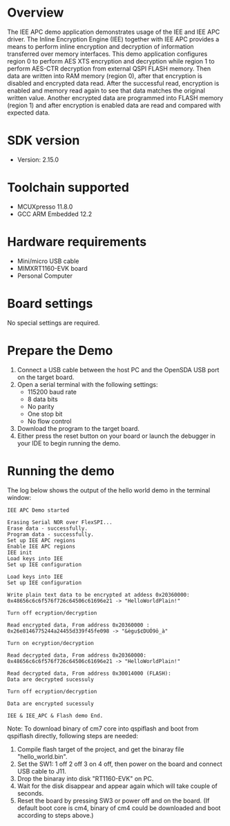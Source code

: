 Overview
========
The IEE APC demo application demonstrates usage of the IEE and IEE APC driver. The Inline Encryption Engine (IEE) together with IEE APC provides a means to perform inline encryption and decryption of information transferred over memory interfaces. This demo application configures region 0 to perform AES XTS encryption and decryption while region 1 to perform AES-CTR decryption from external QSPI FLASH memory. Then data are written into RAM memory (region 0), after that encryption is disabled and encrypted data read. After the successful read, encryption is enabled and memory read again to see that data matches the original written value. Another encrypted data are programmed into FLASH memory (region 1) and after encryption is enabled data are read and compared with expected data. 

SDK version
===========
- Version: 2.15.0

Toolchain supported
===================
- MCUXpresso  11.8.0
- GCC ARM Embedded  12.2

Hardware requirements
=====================
- Mini/micro USB cable
- MIMXRT1160-EVK board
- Personal Computer

Board settings
==============
No special settings are required.

Prepare the Demo
================
1.  Connect a USB cable between the host PC and the OpenSDA USB port on the target board. 
2.  Open a serial terminal with the following settings:
    - 115200 baud rate
    - 8 data bits
    - No parity
    - One stop bit
    - No flow control
3.  Download the program to the target board.
4.  Either press the reset button on your board or launch the debugger in your IDE to begin running the demo.

Running the demo
================
The log below shows the output of the hello world demo in the terminal window:
~~~~~~~~~~~~~~~~~~~~~~~~~~~~~~~~~~~
IEE APC Demo started

Erasing Serial NOR over FlexSPI...
Erase data - successfully.
Program data - successfully.
Set up IEE APC regions
Enable IEE APC regions
IEE init
Load keys into IEE
Set up IEE configuration

Load keys into IEE
Set up IEE configuration

Write plain text data to be encrypted at addess 0x20360000:
0x48656c6c6f576f726c64506c61696e21 -> "HelloWorldPlain!"

Turn off ecryption/decryption

Read encrypted data, From address 0x20360000 :
0x26e8146775244a24455d339f45fe098 -> "&ègu$¢DUÓ9ô_à"

Turn on ecryption/decryption

Read decrypted data, From address 0x20360000:
0x48656c6c6f576f726c64506c61696e21 -> "HelloWorldPlain!"

Read decrypted data, From address 0x30014000 (FLASH):
Data are decrypted sucessuly

Turn off ecryption/decryption

Data are encrypted sucessuly

IEE & IEE_APC & Flash demo End.
~~~~~~~~~~~~~~~~~~~~~~~~~~~~~~~~~~~

Note:
To download binary of cm7 core into qspiflash and boot from qspiflash directly, following steps are needed:
1. Compile flash target of the project, and get the binaray file "hello_world.bin".
3. Set the SW1: 1 off 2 off 3 on 4 off, then power on the board and connect USB cable to J11.
4. Drop the binaray into disk "RT1160-EVK" on PC.
5. Wait for the disk disappear and appear again which will take couple of seconds.
7. Reset the board by pressing SW3 or power off and on the board. 
(If default boot core is cm4, binary of cm4 could be downloaded and boot according to steps above.)
